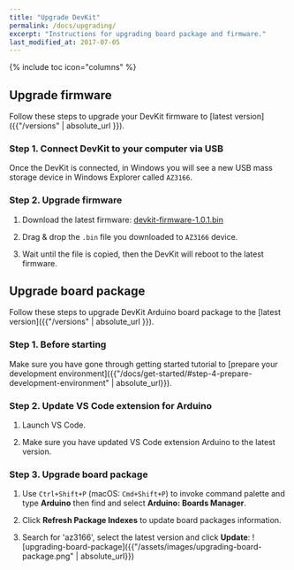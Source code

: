 ```yaml
---
title: "Upgrade DevKit"
permalink: /docs/upgrading/
excerpt: "Instructions for upgrading board package and firmware."
last_modified_at: 2017-07-05
---
```


{% include toc icon="columns" %}

## Upgrade firmware

Follow these steps to upgrade your DevKit firmware to [latest version]({{"/versions" | absolute_url }}).

### Step 1. Connect DevKit to your computer via USB

Once the DevKit is connected, in Windows you will see a new USB mass storage device in Windows Explorer called `AZ3166`. 

### Step 2. Upgrade firmware

1. Download the latest firmware: 
 [devkit-firmware-1.0.1.bin](https://azureboard.azureedge.net/firmware/devkit-firmware-1.0.1.bin)

2. Drag & drop the `.bin` file you downloaded to `AZ3166` device.

3. Wait until the file is copied, then the DevKit will reboot to the latest firmware.

## Upgrade board package

Follow these steps to upgrade DevKit Arduino board package to the [latest version]({{"/versions" | absolute_url }}).

### Step 1. Before starting

Make sure you have gone through getting started tutorial to [prepare your development environment]({{"/docs/get-started/#step-4-prepare-development-environment" | absolute_url}}).

### Step 2. Update VS Code extension for Arduino

1. Launch VS Code.

2. Make sure you have updated VS Code extension Arduino to the latest version.

### Step 3. Upgrade board package

1. Use `Ctrl+Shift+P` (macOS: `Cmd+Shift+P`) to invoke command palette and type **Arduino** then find and select **Arduino: Boards Manager**.

2. Click **Refresh Package Indexes** to update board packages information.

3. Search for 'az3166', select the latest version and click **Update**:
  ![upgrading-board-package]({{"/assets/images/upgrading-board-package.png" | absolute_url}})